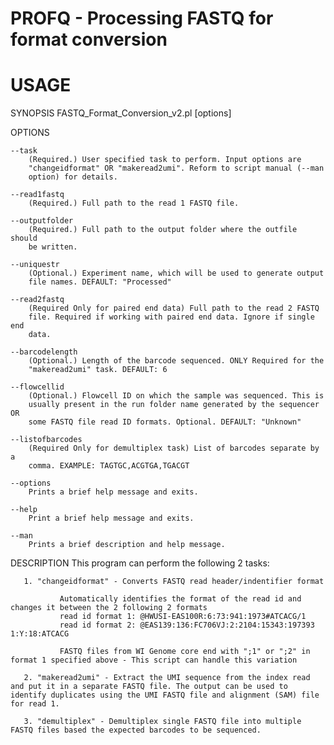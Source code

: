 # PROFQ - Processing FASTQ for format conversion

# USAGE

SYNOPSIS
       FASTQ_Format_Conversion_v2.pl [options]

OPTIONS

    --task
        (Required.) User specified task to perform. Input options are
        "changeidformat" OR "makeread2umi". Reform to script manual (--man
        option) for details.

    --read1fastq
        (Required.) Full path to the read 1 FASTQ file.

    --outputfolder
        (Required.) Full path to the output folder where the outfile should
        be written.

    --uniquestr
        (Optional.) Experiment name, which will be used to generate output
        file names. DEFAULT: "Processed"

    --read2fastq
        (Required Only for paired end data) Full path to the read 2 FASTQ
        file. Required if working with paired end data. Ignore if single end
        data.

    --barcodelength
        (Optional.) Length of the barcode sequenced. ONLY Required for the
        "makeread2umi" task. DEFAULT: 6

    --flowcellid
        (Optional.) Flowcell ID on which the sample was sequenced. This is
        usually present in the run folder name generated by the sequencer OR
        some FASTQ file read ID formats. Optional. DEFAULT: "Unknown"

    --listofbarcodes
        (Required Only for demultiplex task) List of barcodes separate by a
        comma. EXAMPLE: TAGTGC,ACGTGA,TGACGT

    --options
        Prints a brief help message and exits.

    --help
        Print a brief help message and exits.

    --man
        Prints a brief description and help message.

DESCRIPTION
       This program can perform the following 2 tasks:

       1. "changeidformat" - Converts FASTQ read header/indentifier format

               Automatically identifies the format of the read id and changes it between the 2 following 2 formats
               read id format 1: @HWUSI-EAS100R:6:73:941:1973#ATCACG/1
               read id format 2: @EAS139:136:FC706VJ:2:2104:15343:197393 1:Y:18:ATCACG

               FASTQ files from WI Genome core end with ";1" or ";2" in format 1 specified above - This script can handle this variation

       2. "makeread2umi" - Extract the UMI sequence from the index read and put it in a separate FASTQ file. The output can be used to identify duplicates using the UMI FASTQ file and alignment (SAM) file for read 1.

       3. "demultiplex" - Demultiplex single FASTQ file into multiple FASTQ files based the expected barcodes to be sequenced.

